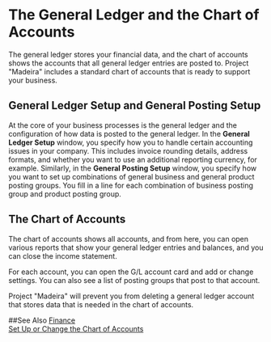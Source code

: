 <properties
                pageTitle="The General Ledger and the Chart of Accounts| Project “Madeira”" 
                description="Describes the general ledger and chart of accounts." 
                services="project-madeira" 
                documentationCenter=""
                authors="edupont04"/>
<tags
    ms.service="project-madeira"
    ms.topic="article"
    ms.devlang="na"
    ms.tgt_pltfrm="na"
    ms.workload="Madeira"
    ms.date="05/12/2016"
    ms.author="edupont04" />
                
# The General Ledger and the Chart of Accounts
The general ledger stores your financial data, and the chart of accounts shows the accounts that all general ledger entries are posted to. Project "Madeira" includes a standard chart of accounts that is ready to support your business. 

## General Ledger Setup and General Posting Setup
At the core of your business processes is the general ledger and the configuration of how data is posted to the general ledger. 
In the **General Ledger Setup** window, you specify how you to handle certain accounting issues in your company. This includes invoice rounding details, address formats, and whether you want to use an additional reporting currency, for example. 
Similarly, in the **General Posting Setup** window, you specify how you want to set up combinations of general business and general product posting groups. You fill in a line for each combination of business posting group and product posting group.  

## The Chart of Accounts
The chart of accounts shows all accounts, and from here, you can open various reports that show your general ledger entries and balances, and you can close the income statement. 

For each account, you can open the G/L account card and add or change settings. You can also see a list of posting groups that post to that account.  

Project "Madeira" will prevent you from deleting a general ledger account that stores data that is needed in the chart of accounts.  

##See Also
[Finance](finance.md)  
[Set Up or Change the Chart of Accounts](finance-setup-chart-accounts.md)  

